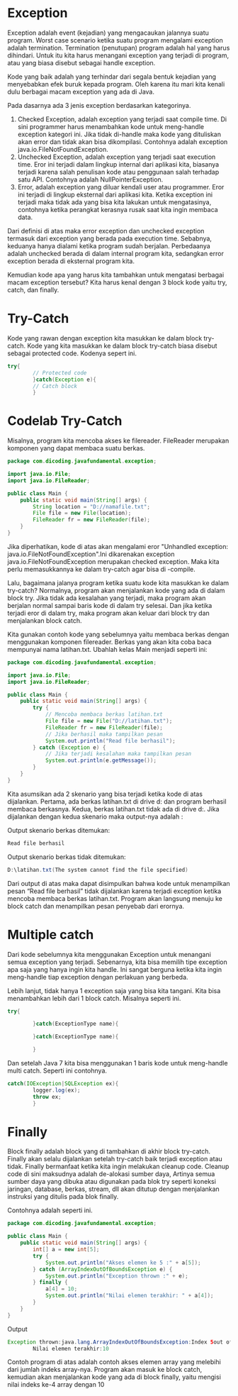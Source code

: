 # Exception

Exception adalah event (kejadian) yang mengacaukan jalannya suatu program. Worst case scenario ketika suatu program
mengalami exception adalah termination. Termination (penutupan) program adalah hal yang harus dihindari. Untuk itu kita
harus menangani exception yang terjadi di program, atau yang biasa disebut sebagai handle exception.

Kode yang baik adalah yang terhindar dari segala bentuk kejadian yang menyebabkan efek buruk kepada program. Oleh karena
itu mari kita kenali dulu berbagai macam exception yang ada di Java.

Pada dasarnya ada 3 jenis exception berdasarkan kategorinya.

1. Checked Exception, adalah exception yang terjadi saat compile time. Di sini programmer harus menambahkan kode untuk
   meng-handle exception kategori ini. Jika tidak di-handle maka kode yang dituliskan akan error dan tidak akan bisa
   dikompilasi. Contohnya adalah exception java.io.FileNotFoundException.
2. Unchecked Exception, adalah exception yang terjadi saat execution time. Eror ini terjadi dalam lingkup internal dari
   aplikasi kita, biasanya terjadi karena salah penulisan kode atau penggunaan salah terhadap satu API. Contohnya adalah
   NullPointerException.
3. Error, adalah exception yang diluar kendali user atau programmer. Eror ini terjadi di lingkup eksternal dari aplikasi
   kita. Ketika exception ini terjadi maka tidak ada yang bisa kita lakukan untuk mengatasinya, contohnya ketika
   perangkat kerasnya rusak saat kita ingin membaca data.

Dari definisi di atas maka error exception dan unchecked exception termasuk dari exception yang berada pada execution
time. Sebabnya, keduanya hanya dialami ketika program sudah berjalan. Perbedaanya adalah unchecked berada di dalam
internal program kita, sedangkan error exception berada di eksternal program kita.

Kemudian kode apa yang harus kita tambahkan untuk mengatasi berbagai macam exception tersebut? Kita harus kenal dengan 3
block kode yaitu try, catch, dan finally.

# Try-Catch

Kode yang rawan dengan exception kita masukkan ke dalam block try-catch. Kode yang kita masukkan ke dalam block
try-catch biasa disebut sebagai protected code. Kodenya sepert ini.

```java
try{
        // Protected code
        }catch(Exception e){
        // Catch block
        }
```

# Codelab Try-Catch

Misalnya, program kita mencoba akses ke filereader. FileReader merupakan komponen yang dapat membaca suatu berkas.

```java
package com.dicoding.javafundamental.exception;

import java.io.File;
import java.io.FileReader;

public class Main {
    public static void main(String[] args) {
        String location = "D://namafile.txt";
        File file = new File(location);
        FileReader fr = new FileReader(file);
    }
}
```

Jika diperhatikan, kode di atas akan mengalami eror "Unhandled exception: java.io.FileNotFoundException".Ini dikarenakan
exception java.io.FileNotFoundException merupakan checked exception. Maka kita perlu memasukkannya ke dalam try-catch
agar bisa di -compile.

Lalu, bagaimana jalanya program ketika suatu kode kita masukkan ke dalam try-catch? Normalnya, program akan menjalankan
kode yang ada di dalam block try. Jika tidak ada kesalahan yang terjadi, maka program akan berjalan normal sampai baris
kode di dalam try selesai. Dan jika ketika terjadi eror di dalam try, maka program akan keluar dari block try dan
menjalankan block catch.

Kita gunakan contoh kode yang sebelumnya yaitu membaca berkas dengan menggunakan komponen filereader. Berkas yang akan
kita coba baca mempunyai nama latihan.txt. Ubahlah kelas Main menjadi seperti ini:

```java
package com.dicoding.javafundamental.exception;

import java.io.File;
import java.io.FileReader;

public class Main {
    public static void main(String[] args) {
        try {
            // Mencoba membaca berkas latihan.txt
            File file = new File("D://latihan.txt");
            FileReader fr = new FileReader(file);
            // Jika berhasil maka tampilkan pesan
            System.out.println("Read file berhasil");
        } catch (Exception e) {
            // Jika terjadi kesalahan maka tampilkan pesan
            System.out.println(e.getMessage());
        }
    }
}

```

Kita asumsikan ada 2 skenario yang bisa terjadi ketika kode di atas dijalankan. Pertama, ada berkas latihan.txt di drive
d: dan program berhasil membaca berkasnya. Kedua, berkas latihan.txt tidak ada di drive d:. Jika dijalankan dengan kedua
skenario maka output-nya adalah :

Output skenario berkas ditemukan:

```java
Read file berhasil
```

Output skenario berkas tidak ditemukan:

```java
D:\latihan.txt(The system cannot find the file specified)
```

Dari output di atas maka dapat disimpulkan bahwa kode untuk menampilkan pesan “Read file berhasil” tidak dijalankan
karena terjadi exception ketika mencoba membaca berkas latihan.txt. Program akan langsung menuju ke block catch dan
menampilkan pesan penyebab dari erornya.

# Multiple catch

Dari kode sebelumnya kita menggunakan Exception untuk menangani semua exception yang terjadi. Sebenarnya, kita bisa
memilih tipe exception apa saja yang hanya ingin kita handle. Ini sangat berguna ketika kita ingin meng-handle tiap
exception dengan perlakuan yang berbeda.

Lebih lanjut, tidak hanya 1 exception saja yang bisa kita tangani. Kita bisa menambahkan lebih dari 1 block catch.
Misalnya seperti ini.

```java
try{

        }catch(ExceptionType name){

        }catch(ExceptionType name){

        }

```

Dan setelah Java 7 kita bisa menggunakan 1 baris kode untuk meng-handle multi catch. Seperti ini contohnya.

```java
catch(IOException|SQLException ex){
        logger.log(ex);
        throw ex;
        }
```

# Finally

Block finally adalah block yang di tambahkan di akhir block try-catch. Finally akan selalu dijalankan setelah try-catch
baik terjadi exception atau tidak. Finally bermanfaat ketika kita ingin melakukan cleanup code. Cleanup code di sini
maksudnya adalah de-alokasi sumber daya, Artinya semua sumber daya yang dibuka atau digunakan pada blok try seperti
koneksi jaringan, database, berkas, stream, dll akan ditutup dengan menjalankan instruksi yang ditulis pada blok
finally.

Contohnya adalah seperti ini.

```java
package com.dicoding.javafundamental.exception;

public class Main {
    public static void main(String[] args) {
        int[] a = new int[5];
        try {
            System.out.println("Akses elemen ke 5 :" + a[5]);
        } catch (ArrayIndexOutOfBoundsException e) {
            System.out.println("Exception thrown :" + e);
        } finally {
            a[4] = 10;
            System.out.println("Nilai elemen terakhir: " + a[4]);
        }
    }
}
```

Output

```java
Exception thrown:java.lang.ArrayIndexOutOfBoundsException:Index 5out of bounds for length 5
        Nilai elemen terakhir:10
```

Contoh program di atas adalah contoh akses elemen array yang melebihi dari jumlah indeks array-nya. Program akan masuk
ke block catch, kemudian akan menjalankan kode yang ada di block finally, yaitu mengisi nilai indeks ke-4 array dengan
10

